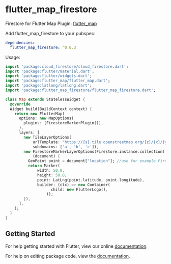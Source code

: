 # flutter_map_firestore

Firestore for Flutter Map Plugin: [flutter_map](https://github.com/apptreesoftware/flutter_map)

Add flutter_map_firestore to your pubspec:

```yaml
dependencies:
  flutter_map_firestore: ^0.0.3
```



Usage:

```dart
import 'package:cloud_firestore/cloud_firestore.dart';
import 'package:flutter/material.dart';
import 'package:flutter/widgets.dart';
import 'package:flutter_map/flutter_map.dart';
import 'package:latlong/latlong.dart';
import 'package:flutter_map_firestore/flutter_map_firestore.dart';

class Map extends StatelessWidget {
  @override
  Widget build(BuildContext context) {
    return new FlutterMap(
      options: new MapOptions(
        plugins: [FirestoreMarkerPlugin()],
      ),
      layers: [
        new TileLayerOptions(
            urlTemplate: "https://{s}.tile.openstreetmap.org/{z}/{x}/{y}.png",
            subdomains: ['a', 'b', 'c']),
        new FirestoreMarkerLayerOptions(Firestore.instance.collection('markers'), //connect own firestore collection
            (document) {
          GeoPoint point = document["location"]; //use for example Firestore GeoPoint
          return Marker(
              width: 50.0,
              height: 50.0,
              point: LatLng(point.latitude, point.longitude),
              builder: (ctx) => new Container(
                    child: new FlutterLogo(),
                  ));
        }),
      ],
    );
  }
}
```

## Getting Started

For help getting started with Flutter, view our online [documentation](https://flutter.io/).

For help on editing package code, view the [documentation](https://flutter.io/developing-packages/).
